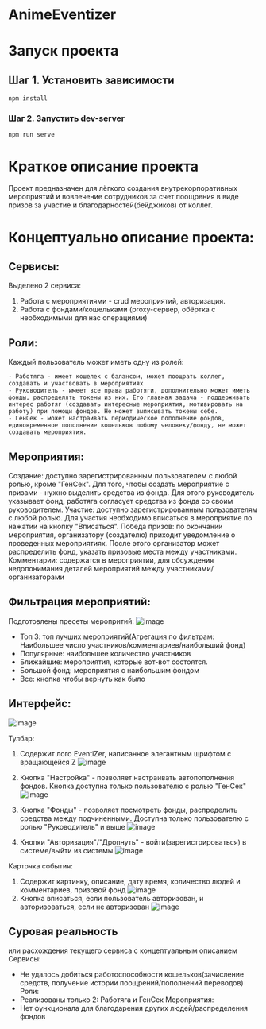# AnimeEventizer

# Запуск проекта
## Шаг 1. Установить зависимости
```
npm install
```

### Шаг 2. Запустить dev-server
```
npm run serve
```

# Краткое описание проекта

Проект предназначен для лёгкого создания внутрекорпоративных мероприятий и вовлечение сотрудников за счет поощрения в виде призов за участие и благодарностей(бейджиков) от коллег.

# Концептуально описание проекта:

## Сервисы:
Выделено 2 сервиса:
1) Работа с мероприятиями - crud мероприятий, авторизация.
2) Работа с фондами/кошельками (proxy-сервер, обёртка с необходимыми для нас операциями)

## Роли:
Каждый пользователь может иметь одну из ролей:
```
- Работяга - имеет кошелек с балансом, может поощрать коллег, создавать и участвовать в мероприятиях
- Руководитель - имеет все права работяги, дополнительно может иметь фонды, распределять токены из них. Его главная задача - поддерживать интерес работяг (создавать интересные мероприятия, мотивировать на работу) при помощи фондов. Не может выписывать токены себе.
- ГенСек - может настраивать периодическое пополнение фондов, единовременное пополнение кошельков любому человеку/фонду, не может создавать мероприятия.
```
## Мероприятия:
Создание: доступно зарегистрированным пользователем с любой ролью, кроме "ГенСек". Для того, чтобы создать мероприятие с призами - нужно выделить средства из фонда. Для этого руководитель указывает фонд, работяга согласует средства из фонда со своим руководителем.
Участие: доступно зарегистрированным пользователям с любой ролью. Для участия необходимо вписаться в мероприятие по нажатии на кнопку "Вписаться".
Победа призов: по окончании мероприятия, организатору (создателю) приходит уведомление о проведенных мероприятиях. После этого организатор может распределить фонд, указать призовые места между участниками.
Комментарии: содержатся в мероприятии, для обсуждения недопонимания деталей мероприятий между участниками/организаторами

## Фильтрация мероприятий:
Подготовлены пресеты меропритий:
![image](https://user-images.githubusercontent.com/114880696/194745951-937c1c20-e35c-4423-9755-4729f756af73.png)
- Топ 3: топ лучших мероприятий(Агрегация по фильтрам: Наибольшее число участников/комментариев/наибольший фонд)
- Популярные: наибольшее количество участников
- Ближайшие: мероприятия, которые вот-вот состоятся.
- Большой фонд: мероприятия с наибольшим фондом
- Все: кнопка чтобы вернуть как было

## Интерфейс:
![image](https://user-images.githubusercontent.com/114880696/194745361-b0f994f1-f3b8-4dc6-b737-e63075304ce0.png)

Тулбар: 
1) Содержит лого EventiZer, написанное элегантным шрифтом с вращающейся Z
![image](https://user-images.githubusercontent.com/114880696/194745528-96a20c1f-1df8-4f54-98c0-27d66e1d686a.png)

2) Кнопка "Настройка" - позволяет настраивать автопополнения фондов. Кнопка доступна только пользователю с ролью "ГенСек"
![image](https://user-images.githubusercontent.com/114880696/194745493-78394bc5-98a4-4916-bbf0-8ca7ee5f8451.png)

3) Кнопка "Фонды" - позволяет посмотреть фонды, распределить средства между подчиненными. Доступна только пользователю с ролью "Руководитель" и выше
![image](https://user-images.githubusercontent.com/114880696/194745522-ba459701-e07f-43d1-a566-bc8e97ddb20e.png)

4) Кнопки "Авторизация"/"Дропнуть" - войти(зарегистрироваться) в системе/выйти из системы
![image](https://user-images.githubusercontent.com/114880696/194745581-b3cccc10-39e6-49ca-ac87-599b5d0446d0.png)

Карточка события:
1) Содержит картинку, описание, дату время, количество людей и комментариев, призовой фонд
![image](https://user-images.githubusercontent.com/114880696/194746143-2ef8c0f3-f894-4df5-a830-b989a5e3e251.png)
2) Кнопка вписаться, если пользователь авторизован, и авторизоваться, если не авторизован
![image](https://user-images.githubusercontent.com/114880696/194746174-71af23b3-f0db-402b-9bcc-f13495b7750c.png)


## Суровая реальность
или расхождения текущего сервиса с концептуальным описанием
Сервисы:
- Не удалось добиться работоспособности кошельков(зачисление средств, получение истории поощрений/пополнений переводов)
Роли:
- Реализованы только 2: Работяга и ГенСек
Мероприятия:
- Нет функционала для благодарения других людей/распределения фондов
